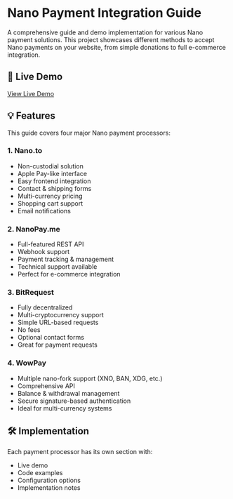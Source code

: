 # Nano Payment Integration Guide

A comprehensive guide and demo implementation for various Nano payment solutions. This project showcases different methods to accept Nano payments on your website, from simple donations to full e-commerce integration.

## 🚀 Live Demo
[View Live Demo](https://your-demo-url-here.com)

## 💡 Features

This guide covers four major Nano payment processors:

### 1. Nano.to
- Non-custodial solution
- Apple Pay-like interface
- Easy frontend integration
- Contact & shipping forms
- Multi-currency pricing
- Shopping cart support
- Email notifications

### 2. NanoPay.me
- Full-featured REST API
- Webhook support
- Payment tracking & management
- Technical support available
- Perfect for e-commerce integration

### 3. BitRequest
- Fully decentralized
- Multi-cryptocurrency support
- Simple URL-based requests
- No fees
- Optional contact forms
- Great for payment requests

### 4. WowPay
- Multiple nano-fork support (XNO, BAN, XDG, etc.)
- Comprehensive API
- Balance & withdrawal management
- Secure signature-based authentication
- Ideal for multi-currency systems

## 🛠️ Implementation

Each payment processor has its own section with:
- Live demo
- Code examples
- Configuration options
- Implementation notes